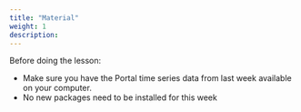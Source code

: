 ```yaml
---
title: "Material"
weight: 1
description:
---
```

Before doing the lesson:
* Make sure you have the Portal time series data from last week available on your computer.
* No new packages need to be installed for this week

